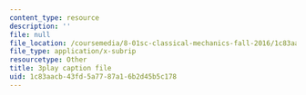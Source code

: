 ```yaml
---
content_type: resource
description: ''
file: null
file_location: /coursemedia/8-01sc-classical-mechanics-fall-2016/1c83aacb43fd5a7787a16b2d45b5c178_ZMa-xKcM2L8.vtt
file_type: application/x-subrip
resourcetype: Other
title: 3play caption file
uid: 1c83aacb-43fd-5a77-87a1-6b2d45b5c178
---
```

